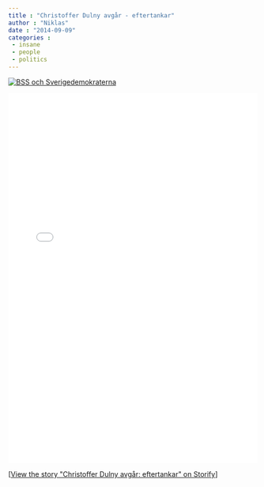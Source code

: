 ```yaml
---
title : "Christoffer Dulny avgår - eftertankar"
author : "Niklas"
date : "2014-09-09"
categories : 
 - insane
 - people
 - politics
---
```


[![BSS och Sverigedemokraterna](https://niklasblog.com/wp-content/3483_sd-bss_464.jpg)](https://niklasblog.com/wp-content/3483_sd-bss_464.jpg)

<iframe src="//storify.com/pivic/christoffer-dulny-avg-r-eftertankar/embed?border=false" width="100%" height="750" frameborder="no" allowtransparency="true"></iframe>

<script src="//storify.com/pivic/christoffer-dulny-avg-r-eftertankar.js?border=false"></script>

\[<a href="//storify.com/pivic/christoffer-dulny-avg-r-eftertankar" target="\_blank">View the story "Christoffer Dulny avgår: eftertankar" on Storify</a>\]
